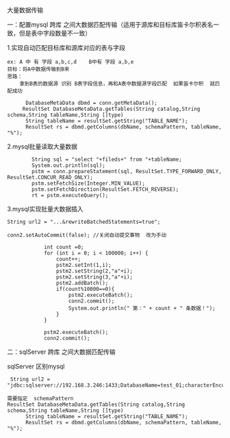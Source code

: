 大量数据传输

一：配置mysql  跨库  之间大数据匹配传输（适用于源库和目标库笛卡尔积表名一致，但是表中字段数量不一致）

1.实现自动匹配目标库和源库对应的表与字段

    ex: A 中 有 字段 a,b,c,d  	B中有 字段 a,b,e
    目标：将A中数据传输到B来
    思路：
    	拿到B表的数据源 识别 B表字段信息，再和A表中数据源字段匹配  如果笛卡尔积  就匹配成功
    	
    	  DatabaseMetaData dbmd = conn.getMetaData();
    	 ResultSet DatabaseMetaData.getTables(String catalog,String schema,String tableName,String []type) 
          String tableName = resultSet.getString("TABLE_NAME");
          ResultSet rs = dbmd.getColumns(dbName, schemaPattern, tableName, "%");
    	
    	



2.mysql批量读取大量数据

  

     		String sql = "select "+fileds+" from "+tableName;	      
    		System.out.println(sql);
            pstm = conn.prepareStatement(sql, ResultSet.TYPE_FORWARD_ONLY, 		ResultSet.CONCUR_READ_ONLY);
            pstm.setFetchSize(Integer.MIN_VALUE);
            pstm.setFetchDirection(ResultSet.FETCH_REVERSE);
            rt = pstm.executeQuery();

3.mysql实现批量大数据插入

    String url2 = "...&rewriteBatchedStatements=true";
    
    conn2.setAutoCommit(false); //关闭自动提交事物  改为手动
    
    			int count =0;
                for (int i = 0; i < 100000; i++) {
                    count++;
                    pstm2.setInt(1,i);
                    pstm2.setString(2,"a"+i);
                    pstm2.setString(3,"a"+i);
                    pstm2.addBatch();
                    if(count%10000==0){
                        pstm2.executeBatch();
                        conn2.commit();
                        System.out.println(" 第：" + count + " 条数据！");
                    }
                }
    
                pstm2.executeBatch();
                conn2.commit();

            

二：sqlServer  跨库  之间大数据匹配传输

sqlServer  区别mysql



     String url2 = "jdbc:sqlserver://192.168.3.246:1433;DatabaseName=test_01;characterEncoding=utf8&useSSL=false&serverTimezone=UTC";
    
    需要指定  schemaPattern
    ResultSet DatabaseMetaData.getTables(String catalog,String schema,String tableName,String []type) 
          String tableName = resultSet.getString("TABLE_NAME");
          ResultSet rs = dbmd.getColumns(dbName, schemaPattern, tableName, "%");
            


